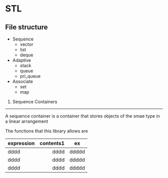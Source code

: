 # STL
 File structure
--------------------------------------
* Sequence
	+ vector
	+ list
	+ deque
* Adaptive
	+ stack
	+ queue
	+ pri_queue
* Associate
	+ set
	+ map
	
 1. Sequence Containers
--------------------------------------
A sequence container is a container that stores objects of the smae type in a linear arrangement

The functions that this library allows are


|expression|contents1|ex|
|:---|---:|:---:|
|dddd|dddd|ddddd|
|dddd|dddd|ddddd|
|dddd|dddd|ddddd|
